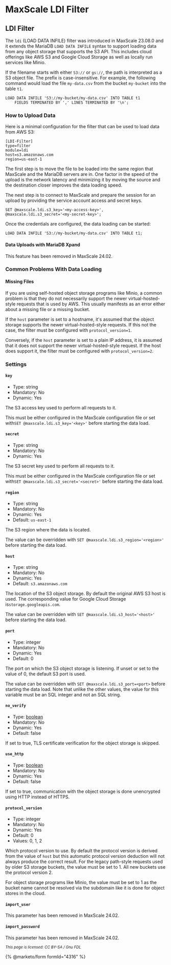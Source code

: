 # MaxScale LDI Filter

## LDI Filter

The `ldi` (LOAD DATA INFILE) filter was introduced in MaxScale 23.08.0 and it
extends the MariaDB `LOAD DATA INFILE` syntax to support loading data from any
object storage that supports the S3 API. This includes cloud offerings like AWS
S3 and Google Cloud Storage as well as locally run services like Minio.

If the filename starts with either `S3://` or `gs://`, the path is interpreted
as a S3 object file. The prefix is case-insensitive. For example, the following
command would load the file `my-data.csv` from the bucket `my-bucket` into the
table `t1`.

```
LOAD DATA INFILE 'S3://my-bucket/my-data.csv' INTO TABLE t1
    FIELDS TERMINATED BY ',' LINES TERMINATED BY '\n';
```

### How to Upload Data

Here is a minimal configuration for the filter that can be used to load data
from AWS S3:

```
[LDI-Filter]
type=filter
module=ldi
host=s3.amazonaws.com
region=us-east-1
```

The first step is to move the file to be loaded into the same region that
MaxScale and the MariaDB servers are in. One factor in the speed of the upload
is the network latency and minimizing it by moving the source and the
destination closer improves the data loading speed.

The next step is to connect to MaxScale and prepare the session for an upload by
providing the service account access and secret keys.

```
SET @maxscale.ldi.s3_key='<my-access-key>', @maxscale.ldi.s3_secret='<my-secret-key>';
```

Once the credentials are configured, the data loading can be started:

```
LOAD DATA INFILE 'S3://my-bucket/my-data.csv' INTO TABLE t1;
```

#### Data Uploads with MariaDB Xpand

This feature has been removed in MaxScale 24.02.

### Common Problems With Data Loading

#### Missing Files

If you are using self-hosted object storage programs like Minio, a common
problem is that they do not necessarily support the newer virtual-hosted-style
requests that is used by AWS. This usually manifests as an error either about a
missing file or a missing bucket.

If the `host` parameter is set to a hostname, it's assumed that the object
storage supports the newer virtual-hosted-style requests. If this not the case,
the filter must be configured with `protocol_version=1`.

Conversely, if the `host` parameter is set to a plain IP address, it is assumed
that it does not support the newer virtual-hosted-style request. If the host
does support it, the filter must be configured with `protocol_version=2`.

### Settings

#### `key`

* Type: string
* Mandatory: No
* Dynamic: Yes

The S3 access key used to perform all requests to it.

This must be either configured in the MaxScale configuration file or set with`SET @maxscale.ldi.s3_key='<key>'` before starting the data load.

#### `secret`

* Type: string
* Mandatory: No
* Dynamic: Yes

The S3 secret key used to perform all requests to it.

This must be either configured in the MaxScale configuration file or set with`SET @maxscale.ldi.s3_secret='<secret>'` before starting the data load.

#### `region`

* Type: string
* Mandatory: No
* Dynamic: Yes
* Default: `us-east-1`

The S3 region where the data is located.

The value can be overridden with `SET @maxscale.ldi.s3_region='<region>'` before
starting the data load.

#### `host`

* Type: string
* Mandatory: No
* Dynamic: Yes
* Default: `s3.amazonaws.com`

The location of the S3 object storage. By default the original AWS S3 host is
used. The corresponding value for Google Cloud Storage is`storage.googleapis.com`.

The value can be overridden with `SET @maxscale.ldi.s3_host='<host>'` before
starting the data load.

#### `port`

* Type: integer
* Mandatory: No
* Dynamic: Yes
* Default: 0

The port on which the S3 object storage is listening. If unset or set to the
value of 0, the default S3 port is used.

The value can be overridden with `SET @maxscale.ldi.s3_port=<port>` before
starting the data load. Note that unlike the other values, the value for this
variable must be an SQL integer and not an SQL string.

#### `no_verify`

* Type: [boolean](../../maxscale-archive/archive/mariadb-maxscale-25-01/mariadb-maxscale-25-01-getting-started/mariadb-maxscale-2501-maxscale-2501-mariadb-maxscale-configuration-guide.md)
* Mandatory: No
* Dynamic: Yes
* Default: false

If set to true, TLS certificate verification for the object storage is skipped.

#### `use_http`

* Type: [boolean](../../maxscale-archive/archive/mariadb-maxscale-25-01/mariadb-maxscale-25-01-getting-started/mariadb-maxscale-2501-maxscale-2501-mariadb-maxscale-configuration-guide.md)
* Mandatory: No
* Dynamic: Yes
* Default: false

If set to true, communication with the object storage is done unencrypted using
HTTP instead of HTTPS.

#### `protocol_version`

* Type: integer
* Mandatory: No
* Dynamic: Yes
* Default: 0
* Values: 0, 1, 2

Which protocol version to use. By default the protocol version is derived from
the value of `host` but this automatic protocol version deduction will not
always produce the correct result. For the legacy path-style requests used by
older S3 storage buckets, the value must be set to 1. All new buckets use the
protocol version 2.

For object storage programs like Minio, the value must be set to 1 as the bucket
name cannot be resolved via the subdomain like it is done for object stores in
the cloud.

#### `import_user`

This parameter has been removed in MaxScale 24.02.

#### `import_password`

This parameter has been removed in MaxScale 24.02.

<sub>_This page is licensed: CC BY-SA / Gnu FDL_</sub>

{% @marketo/form formId="4316" %}
